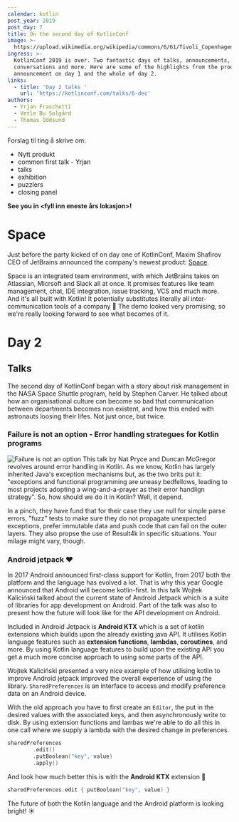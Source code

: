 ```yaml
---
calendar: kotlin
post_year: 2019
post_day: 7
title: On the second day of KotlinConf
image: >-
  https://upload.wikimedia.org/wikipedia/commons/6/61/Tivoli_Copenhagen_night.jpg
ingress: >-
  KotlinConf 2019 is over. Two fantastic days of talks, announcements,
  conversations and more. Here are some of the highlights from the product
  announcement on day 1 and the whole of day 2.
links:
  - title: 'Day 2 talks '
    url: 'https://kotlinconf.com/talks/6-dec'
authors:
  - Yrjan Fraschetti
  - Vetle Bu Solgård
  - Thomas Oddsund
---
```

Forslag til ting å skrive om:

* Nytt produkt
* common first talk - Yrjan
* talks
* exhibition
* puzzlers
* closing panel

**See you in <fyll inn eneste års lokasjon>!**

# Space
Just before the party kicked of on day one of KotlinConf, Maxim Shafirov CEO of JetBrains announced the company's newest product: [Space](https://www.jetbrains.com/space/).

Space is an integrated team environment, with which JetBrains takes on Atlassian, Micrsoft and Slack all at once. It promises features like team management, chat, IDE integration, issue tracking, VCS and much more. And it's all built with Kotlin! It potentially substitutes literally all inter-communication tools of a company 🤯
The demo looked very promising, so we're really looking forward to see what becomes of it.

# Day 2

## Talks
The second day of KotlinConf began with a story about risk management in the NASA Space Shuttle program, held by Stephen Carver. He talked about how an organisational culture can become so bad that communication between departments becomes non existent, and how this ended with astronauts loosing their lifes. Not just once, but twice.


### Failure is not an option - Error handling strategues for Kotlin programs
![](/assets/failure.jpg "Failure is not an option")
This talk by Nat Pryce and Duncan McGregor revolves around error handling in Kotlin. As we know, Kotlin has largely inherited Java's exception mechanisms but, as the two brits put it: "exceptions and functional programming are uneasy bedfellows, leading to most projects adopting a wing-and-a-prayer as their error handlign strategy". So, how should we do it in Kotlin? Well, it depend.

In a pinch, they have fund that for their case they use null for simple parse errors, "fuzz" tests to make sure they do not propagate unexpected exceptions, prefer immutable data and push code that can fail on the outer layers. They also propse the use of Result4k in specific situations. Your milage might vary, though.


### Android jetpack ❤️

In 2017 Android announced first-class support for Kotlin, from 2017 both the platform and the language has evolved a lot. That is why this year Google announced that Android will become kotlin-first. In this talk Wojtek Kaliciński talked about the current state of Android Jetpack which is a suite of libraries for app development on Android. Part of the talk was also to present how the future will look like for the API development on Android.

Included in Android Jetpack is **Android KTX** which is a set of kotlin extensions which builds upon the already existing java API. It utilises Kotlin language features such as **extension functions**, **lambdas**, **coroutines**, and more. By using Kotlin language features to build upon the existing API you get a much more concise approach to using some parts of the API.

Wojtek Kaliciński presented a very nice example of how utilising kotlin to improve Android jetpack improved the overall experience of using the library.
`SharedPreferences` is an interface to access and modify preference data on an Android device.

With the old approach you have to first create an `Editor`, the put in the desired values with the associated keys, and then asynchronously write to disk. By using extension functions and lambas we're able to do all this in one call where we supply a lambda with the desired change in preferences.

```kotlin
sharedPreferences
        .edit()
        .putBoolean("key", value)
        .apply()
```
And look how much better this is with the **Android KTX** extension 🤩
```kotlin
sharedPreferences.edit { putBoolean("key", value) }
```

The future of both the Kotlin language and the Android platform is looking bright! ☀️
